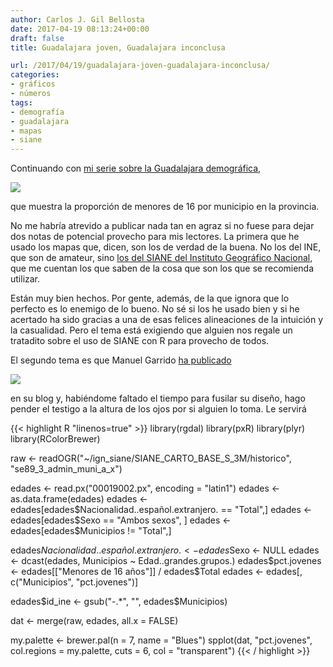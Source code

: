 ```yaml
---
author: Carlos J. Gil Bellosta
date: 2017-04-19 08:13:24+00:00
draft: false
title: Guadalajara joven, Guadalajara inconclusa

url: /2017/04/19/guadalajara-joven-guadalajara-inconclusa/
categories:
- gráficos
- números
tags:
- demografía
- guadalajara
- mapas
- siane
---
```


Continuando con [mi serie sobre la Guadalajara demográfica](https://www.datanalytics.com/2017/03/28/rejillas-poblacionales-con-r-un-borrador/),

![](/wp-uploads/2017/04/jovenes_guadalajara.png)

que muestra la proporción de menores de 16 por municipio en la provincia.

No me habría atrevido a publicar nada tan en agraz si no fuese para dejar dos notas de potencial provecho para mis lectores. La primera que he usado los mapas que, dicen, son los de verdad de la buena. No los del INE, que son de amateur, sino [los del SIANE del Instituto Geográfico Nacional](http://centrodedescargas.cnig.es/CentroDescargas/catalogo.do?Serie=CAANE), que me cuentan los que saben de la cosa que son los que se recomienda utilizar.

Están muy bien hechos. Por gente, además, de la que ignora que lo perfecto es lo enemigo de lo bueno. No sé si los he usado bien y si he acertado ha sido gracias a una de esas felices alineaciones de la intuición y la casualidad. Pero el tema está exigiendo que alguien nos regale un tratadito sobre el uso de SIANE con R para provecho de todos.

El segundo tema es que Manuel Garrido [ha publicado](https://pybonacci.es/2017/04/17/como-hacer-un-mapa-muy-bonito-de-espana-en-ggplot2/)

![](/wp-uploads/2017/04/edad_media_espana.png)

en su blog y, habiéndome faltado el tiempo para fusilar su diseño, hago pender el testigo a la altura de los ojos por si alguien lo toma. Le servirá

{{< highlight R "linenos=true" >}}
library(rgdal)
library(pxR)
library(plyr)
library(RColorBrewer)

raw <- readOGR("~/ign_siane/SIANE_CARTO_BASE_S_3M/historico",
                "se89_3_admin_muni_a_x")

edades <- read.px("00019002.px", encoding = "latin1")
edades <- as.data.frame(edades)
edades <- edades[edades$Nacionalidad..español.extranjero. == "Total",]
edades <- edades[edades$Sexo == "Ambos sexos", ]
edades <- edades[edades$Municipios != "Total",]

edades$Nacionalidad..español.extranjero. <- edades$Sexo <- NULL
edades <- dcast(edades, Municipios ~ Edad..grandes.grupos.)
edades$pct.jovenes <- edades[["Menores de 16 años"]] / edades$Total
edades <- edades[, c("Municipios", "pct.jovenes")]

edades$id_ine <- gsub("-.*", "", edades$Municipios)

dat <- merge(raw, edades, all.x = FALSE)

my.palette <- brewer.pal(n = 7, name = "Blues")
spplot(dat, "pct.jovenes",
        col.regions = my.palette, cuts = 6,
        col = "transparent")
{{< / highlight >}}